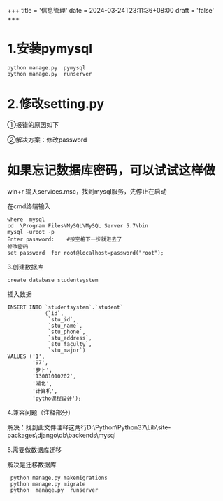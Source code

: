 +++
title = '信息管理'
date = 2024-03-24T23:11:36+08:00
draft = 'false'
+++


# 1.安装pymysql

```
python manage.py  pymysql
python manage.py  runserver
```

# 2.修改setting.py

①报错的原因如下

②解决方案：修改password



# 如果忘记数据库密码，可以试试这样做

win+r  输入services.msc，找到mysql服务，先停止在启动


在cmd终端输入

```
where  mysql
cd  \Program Files\MySQL\MySQL Server 5.7\bin
mysql -uroot -p
Enter password:    #按空格下一步就进去了
修改密码
set password  for root@localhost=password("root");
```


3.创建数据库

```
create database studentsystem
```


插入数据

```
INSERT INTO `studentsystem`.`student`
            (`id`,
             `stu_id`,
             `stu_name`,
             `stu_phone`,
             `stu_address`,
             `stu_faculty`,
             `stu_major`)
VALUES ('1',
        '97',
        '萝卜',
        '13001010202',
        '湖北',
        '计算机',
        'pytho课程设计');
```











4.兼容问题（注释部分）



解决：找到此文件注释这两行D:\Python\Python37\Lib\site-packages\django\db\backends\mysql

5.需要做数据库迁移



解决是迁移数据库

```
 python manage.py makemigrations
 python manage.py migrate
 python  manage.py  runserver 
```


